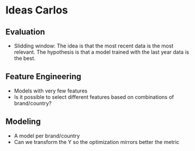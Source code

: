 # Ideas Carlos
## Evaluation
 - Slidding window: The idea is that the most recent data is the most relevant. The hypothesis is that a model trained with the last year data is the best.

## Feature Engineering
 - Models with very few features
 - Is it possible to select different features based on combinations of brand/country?

## Modeling 
 - A model per brand/country
 - Can we transform the Y so the optimization mirrors better the metric

